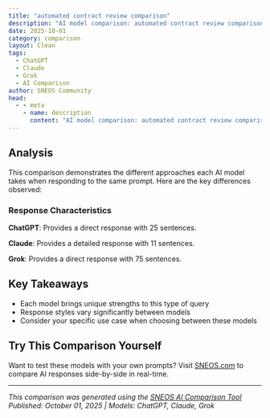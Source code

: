 ```yaml
---
title: "automated contract review comparison"
description: "AI model comparison: automated contract review comparison..."
date: 2025-10-01
category: comparison
layout: Clean
tags:
  - ChatGPT
  - Claude
  - Grok
  - AI Comparison
author: SNEOS Community
head:
  - - meta
    - name: description
      content: "AI model comparison: automated contract review comparison..."
---
```


<ChatComparison
  title="automated contract review comparison"
  prompt="automated contract review comparison"
  :responses='{"ChatGPT": "Automated contract review comparison refers to the use of software tools and technologies to analyze, review, and compare different versions of contracts quickly and accurately. This process helps legal professionals, contract managers, and businesses identify changes, discrepancies, risks, and obligations between contract drafts or against standard templates without manually reading through lengthy documents.\n\n### Key Features of Automated Contract Review Comparison Tools:\n1. **Version Comparison** \n Highlight differences between contract versions, such as added, deleted, or modified text.\n\n2. **Clause Identification and Extraction** \n Automatically detect and extract key clauses for easier comparison.\n\n3. **Risk and Compliance Analysis** \n Flag unusual or risky terms that deviate from predefined policies or best practices.\n\n4. **Standardization Checks** \n Compare contracts against standard templates or playbooks to ensure consistency.\n\n5. **Collaborative Review** \n Enable multiple reviewers to add comments and track changes.\n\n6. **Integration with Document Management Systems** \n Seamless integration with existing legal and business systems.\n\n### Popular Tools for Automated Contract Review and Comparison:\n- **Kira Systems** \n Uses AI to identify, extract and compare contract clauses.\n\n- **Luminance** \n Applies machine learning for document review and change detection.\n\n- **LawGeex** \n AI-driven platform that reviews contracts against company policies.\n\n- **ContractPodAi** \n Offers automated contract analysis and comparison features.\n\n- **DocuSign Insight** \n Provides contract search, comparison, and analytics.\n\n### Benefits:\n- Saves time by automating repetitive tasks.\n- Reduces human error.\n- Enhances consistency and compliance.\n- Improves risk management.\n- Facilitates faster negotiations.\n\nIf you\u0027re looking for a solution or need to know how to implement automated contract review comparison, please specify your requirements or area of interest!", "Claude": "# Automated Contract Review Comparison\n\n## Leading Automated Contract Review Platforms\n\n### **1. LawGeex**\n**Strengths:**\n- AI-powered contract analysis with 85%\u002B accuracy\n- Pre-trained on millions of contracts\n- Strong integration capabilities\n- Excellent for NDAs, employment agreements, SLAs\n\n**Best For:** Mid to large enterprises with high contract volumes\n**Pricing:** Custom enterprise pricing\n\n---\n\n### **2. Kira Systems**\n**Strengths:**\n- Advanced machine learning for due diligence\n- Excellent extraction of specific clauses and data points\n- Strong in M\u0026A and real estate\n- Highly customizable\n\n**Best For:** Law firms, investment banks, large corporations\n**Pricing:** Subscription-based, typically $40-80/user/month\n\n---\n\n### **3. ContractPodAi**\n**Strengths:**\n- End-to-end contract lifecycle management\n- AI-powered risk assessment\n- Strong workflow automation\n- Good integration with existing systems\n\n**Best For:** Enterprise legal departments\n**Pricing:** Custom pricing based on features and volume\n\n---\n\n### **4. Evisort**\n**Strengths:**\n- No-code AI training\n- Strong analytics and reporting\n- Good post-signature contract management\n- User-friendly interface\n\n**Best For:** Legal ops teams, procurement departments\n**Pricing:** Tiered pricing starting around $10-15/contract/month\n\n---\n\n### **5. Legal Robot**\n**Strengths:**\n- Affordable for smaller businesses\n- Plain English explanations\n- Basic risk scoring\n- Simple interface\n\n**Best For:** Small businesses, startups\n**Pricing:** Free tier available, paid plans from $29/month\n\n---\n\n## Key Comparison Factors\n\n### **Accuracy \u0026 AI Capabilities**\n| Platform | Accuracy Rate | AI Training | Custom Models |\n|----------|---------------|-------------|---------------|\n| LawGeex | 85-94% | Pre-trained | Limited |\n| Kira | 85-90% | Pre-trained \u002B Custom | Yes |\n| ContractPodAi | 80-90% | Pre-trained \u002B Custom | Yes |\n| Evisort | 80-85% | No-code training | Yes |\n| Legal Robot | 70-80% | Pre-trained | No |\n\n### **Contract Types Supported**\n- **Best for Complex Commercial Contracts:** Kira, ContractPodAi\n- **Best for Standard Agreements:** LawGeex, Evisort\n- **Best for Simple Contracts:** Legal Robot, Evisort\n\n### **Integration Capabilities**\n- **Strongest Integrations:** ContractPodAi, Kira\n- **Good API Access:** LawGeex, Evisort\n- **Limited Integrations:** Legal Robot\n\n## Selection Criteria\n\n### **For Large Enterprises:**\n- **Top Choice:** Kira Systems or ContractPodAi\n- **Focus:** Customization, integration, advanced analytics\n\n### **For Mid-Size Companies:**\n- **Top Choice:** LawGeex or Evisort\n- **Focus:** Balance of features, accuracy, and cost\n\n### **For Small Businesses:**\n- **Top Choice:** Legal Robot or Evisort (basic plan)\n- **Focus:** Affordability and ease of use\n\n## ROI Considerations\n\n### **Time Savings:**\n- Typical review time reduction: 60-80%\n- Junior lawyer time savings: 70-90%\n- Senior lawyer time for complex issues: 30-50%\n\n### **Cost Analysis:**\n- **Implementation:** $10K-$100K\u002B depending on platform\n- **Training:** 2-8 weeks typical deployment\n- **Break-even:** Usually 6-18 months for medium\u002B volume\n\n## Implementation Best Practices\n\n1. **Start with a pilot program** on one contract type\n2. **Ensure proper training data** quality\n3. **Maintain human oversight** for complex issues\n4. **Regular accuracy monitoring** and model updates\n5. **Integration planning** with existing workflows\n\nWould you like me to elaborate on any specific platform or provide more detailed analysis for your particular use case?", "Grok": "Automated contract review comparison refers to the process of evaluating and comparing different automated contract review tools or software solutions that help legal professionals, businesses, or individuals analyze, manage, and review contracts more efficiently. These tools often use artificial intelligence (AI), machine learning (ML), and natural language processing (NLP) to identify key clauses, potential risks, inconsistencies, and compliance issues in contracts.\n\nBelow is a general framework for comparing automated contract review tools, along with key factors to consider and examples of popular tools in the market.\n\n---\n\n### Key Factors for Comparison\n\n1. **Accuracy and Intelligence**\n - How well does the tool identify critical clauses (e.g., termination, liability, payment terms)?\n - Can it detect risks, ambiguities, or non-standard terms specific to your industry or jurisdiction?\n - Does it provide contextual suggestions or flag potential legal issues?\n\n2. **Ease of Use**\n - Is the user interface intuitive and user-friendly for both legal and non-legal professionals?\n - How easy is it to upload, analyze, and manage contracts?\n - Does it integrate with other platforms (e.g., Microsoft Word, cloud storage like Google Drive or Dropbox)?\n\n3. **Customization**\n - Can the tool be tailored to specific industries, company policies, or legal requirements?\n - Does it allow users to create custom templates or checklists for contract reviews?\n\n4. **Speed and Efficiency**\n - How quickly does the tool process and analyze contracts?\n - Does it support bulk uploads for reviewing multiple contracts simultaneously?\n\n5. **Integration and Compatibility**\n - Does it integrate with contract lifecycle management (CLM) systems, e-signature platforms (e.g., DocuSign), or other business tools?\n - Is it compatible with different file formats (PDF, Word, etc.)?\n\n6. **Security and Compliance**\n - How does the tool handle sensitive data? Does it comply with data protection regulations (e.g., GDPR, CCPA)?\n - Are contracts stored securely with encryption and access controls?\n\n7. **Cost and Pricing Model**\n - What is the pricing structure (subscription-based, per-user, per-contract, or freemium)?\n - Are there hidden costs or limitations in the free/trial versions?\n\n8. **Scalability**\n - Can the tool handle the volume of contracts for small, medium, or large enterprises?\n - Does it support multi-user collaboration for teams?\n\n9. **Support and Training**\n - What level of customer support is offered (e.g., live chat, email, dedicated account manager)?\n - Are there training resources, tutorials, or onboarding assistance?\n\n10. **Reporting and Analytics**\n - Does the tool provide detailed reports or dashboards on contract status, risks, or deadlines?\n - Can it track key performance indicators (KPIs) for contract management?\n\n---\n\n### Popular Automated Contract Review Tools (Examples for Comparison)\n\nHere\u2019s a brief comparison of a few well-known automated contract review tools based on the factors above (as of recent trends; always check the latest features and pricing):\n\n| **Tool** | **Key Features** | **Best For** | **Pricing** | **Pros** | **Cons** |\n|-----------------------|----------------------------------------------------------------------------------|------------------------------------|---------------------------------|---------------------------------------|---------------------------------------|\n| **Kira Systems** | AI-driven clause extraction, risk identification, customizable workflows | Large enterprises, law firms | Custom pricing (enterprise-focused) | High accuracy, robust integrations | Expensive, steep learning curve |\n| **LawGeex** | AI contract review, comparison against playbooks, approval workflows | Mid-size businesses, legal teams | Subscription-based (contact sales) | User-friendly, quick analysis | Limited customization for niche needs |\n| **ContractPodAi** | End-to-end CLM, AI review, repository management, e-signatures | Enterprises, in-house counsel | Custom pricing | Comprehensive CLM, scalable | May be overkill for small businesses |\n| **eBrevia** | Clause extraction, due diligence support, integration with document management | Law firms, M\u0026A teams | Custom pricing | Strong for M\u0026A, detailed reports | Less focus on general contract review |\n| **SpotDraft** | Contract creation, review, and management with AI insights, templates | Startups, small to mid-size firms | Subscription-based (affordable) | Affordable, easy to use | Limited advanced features |\n\n---\n\n### How to Conduct a Comparison\n1. **Define Your Needs**: Identify the specific pain points in your contract review process (e.g., speed, risk identification, compliance).\n2. **Shortlist Tools**: Research and shortlist tools based on reviews, case studies, and recommendations (e.g., G2, Capterra, or vendor websites).\n3. **Request Demos or Trials**: Test the tools hands-on to evaluate usability, accuracy, and fit for your workflow.\n4. **Compare Costs vs. Value**: Balance the pricing with the features and benefits provided. Consider long-term scalability.\n5. **Check References**: Speak to current users or read testimonials to understand real-world performance and support quality.\n\n---\n\n### Benefits of Automated Contract Review Tools\n- **Time Savings**: Reduces manual review time by automating repetitive tasks.\n- **Cost Efficiency**: Cuts down on outsourcing or hiring additional legal staff.\n- **Consistency**: Ensures uniform review standards across all contracts.\n- **Risk Mitigation**: Flags potential issues early to avoid legal disputes.\n\n### Challenges to Consider\n- **Accuracy Limitations**: AI may miss nuanced issues or require human oversight.\n- **Data Privacy**: Ensure the tool complies with data protection laws when handling sensitive contracts.\n- **Learning Curve**: Some tools may require training or legal expertise for optimal use.\n\n---\n\nIf you are looking for a detailed comparison of specific tools or need assistance with a particular use case (e.g., startups vs. enterprises, or specific industries like real estate or tech), let me know! I can also help with creating a customized comparison table or diving deeper into a specific tool."}' 
  published-date="21:05"
/>

## Analysis

This comparison demonstrates the different approaches each AI model takes when responding to the same prompt. Here are the key differences observed:

### Response Characteristics

**ChatGPT**: Provides a direct response with 25 sentences. 

**Claude**: Provides a detailed response with 11 sentences. 

**Grok**: Provides a direct response with 75 sentences. 

## Key Takeaways

- Each model brings unique strengths to this type of query
- Response styles vary significantly between models
- Consider your specific use case when choosing between these models

## Try This Comparison Yourself

Want to test these models with your own prompts? Visit [SNEOS.com](https://sneos.com) to compare AI responses side-by-side in real-time.

---

*This comparison was generated using the [SNEOS AI Comparison Tool](https://sneos.com)*
*Published: October 01, 2025 | Models: ChatGPT, Claude, Grok*
